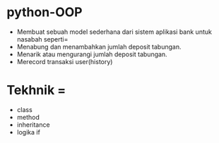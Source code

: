 # python-OOP

- Membuat sebuah model sederhana dari sistem aplikasi bank untuk nasabah seperti=
- Menabung dan menambahkan jumlah deposit tabungan.
- Menarik atau mengurangi jumlah deposit tabungan.
- Merecord transaksi user(history)

# Tekhnik =

- class
- method
- inheritance
- logika if
